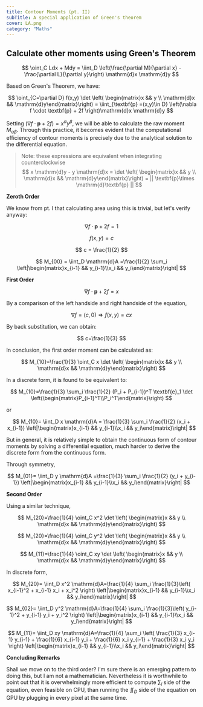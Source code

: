 ```yaml
---
title: Contour Moments (pt. II)
subTitle: A special application of Green's theorem
cover: LA.png
category: "Maths"
---
```


## Calculate other moments using Green's Theorem

$$
\oint_C Ldx + Mdy = \iint_D \left(\frac{\partial M}{\partial x} -\frac{\partial L}{\partial y}\right) \mathrm{d}x \mathrm{d}y
$$

Based on Green's Theorem, we have:

$$
\oint_{C=\partial D} f(x,y) \det \left( \begin{matrix}x && y \\ \mathrm{d}x && \mathrm{d}y\end{matrix}\right) = \iint_{\textbf{p} =(x,y)\in D} \left(\nabla f \cdot \textbf{p} + 2f \right)\mathrm{d}x \mathrm{d}y
$$

Setting $\left(\nabla f \cdot \textbf{p} + 2f \right) = x^\alpha y^\beta$, we will be able to calculate the raw moment $M_{\alpha \beta}$.
Through this practice, it becomes evident that the computational efficiency of contour moments is precisely due to the analytical solution to the differential equation.

> Note: these expressions are equivalent when integrating counterclockwise
> $$
> x \mathrm{d}y - y \mathrm{d}x = \det \left( \begin{matrix}x && y \\ \mathrm{d}x && \mathrm{d}y\end{matrix}\right) = || \textbf{p}\times \mathrm{d}\textbf{p} ||
> $$

**Zeroth Order**

We know from pt. I that calculating area using this is trivial, but let's verify anyway:

$$
\nabla f \cdot \textbf{p} + 2f = 1
$$

$$
f(x,y)=c
$$

$$
c = \frac{1}{2}
$$

$$
M_{00} = \iint_D \mathrm{d}A =\frac{1}{2} \sum_i \left|\begin{matrix}x_{i-1} && y_{i-1}\\x_i && y_i\end{matrix}\right|
$$

**First Order**

$$
\nabla f \cdot \textbf{p} + 2f = x
$$

By a comparison of the left handside and right handside of the equation,

$$
\nabla f = (c, 0) \Rightarrow f(x,y)=cx
$$

By back substitution, we can obtain:

$$
c=\frac{1}{3}
$$

In conclusion, the first order moment can be calculated as:

$$
M_{10}=\frac{1}{3} \oint_C x \det \left( \begin{matrix}x && y \\ \mathrm{d}x && \mathrm{d}y\end{matrix}\right)
$$

In a discrete form, it is found to be equivalent to:

$$
M_{10}=\frac{1}{3} \sum_i \frac{1}{2} (P_i + P_{i-1})^T \textbf{e}_1 \det \left(\begin{matrix}P_{i-1}^T\\P_i^T\end{matrix}\right)
$$

or

$$
M_{10}= \iint_D x \mathrm{d}A = \frac{1}{3} \sum_i \frac{1}{2} (x_i + x_{i-1}) \left|\begin{matrix}x_{i-1} && y_{i-1}\\x_i && y_i\end{matrix}\right|
$$

But in general, it is relatively simple to obtain the continuous form of contour moments by solving a differential equation, much harder to derive the discrete form from the continuous form.

Through symmetry,

$$
M_{01}= \iint_D y \mathrm{d}A =\frac{1}{3} \sum_i \frac{1}{2} (y_i + y_{i-1}) \left|\begin{matrix}x_{i-1} && y_{i-1}\\x_i && y_i\end{matrix}\right|
$$

**Second Order**

Using a similar technique,

$$
M_{20}=\frac{1}{4} \oint_C x^2 \det \left( \begin{matrix}x && y \\ \mathrm{d}x && \mathrm{d}y\end{matrix}\right)
$$

$$
M_{20}=\frac{1}{4} \oint_C y^2 \det \left( \begin{matrix}x && y \\ \mathrm{d}x && \mathrm{d}y\end{matrix}\right)
$$

$$
M_{11}=\frac{1}{4} \oint_C xy \det \left( \begin{matrix}x && y \\ \mathrm{d}x && \mathrm{d}y\end{matrix}\right)
$$

In discrete form,

$$
M_{20}= \iint_D x^2 \mathrm{d}A=\frac{1}{4} \sum_i \frac{1}{3}\left( x_{i-1}^2 + x_{i-1} x_i + x_i^2 \right) \left|\begin{matrix}x_{i-1} && y_{i-1}\\x_i && y_i\end{matrix}\right|
$$

$$
M_{02}= \iint_D y^2 \mathrm{d}A=\frac{1}{4} \sum_i \frac{1}{3}\left( y_{i-1}^2 + y_{i-1} y_i + y_i^2 \right) \left|\begin{matrix}x_{i-1} && y_{i-1}\\x_i && y_i\end{matrix}\right|
$$

$$
M_{11}= \iint_D xy \mathrm{d}A=\frac{1}{4} \sum_i \left( \frac{1}{3} x_{i-1} y_{i-1} + \frac{1}{6} x_{i-1} y_i + \frac{1}{6} x_i y_{i-1} +  \frac{1}{3} x_i y_i  \right) \left|\begin{matrix}x_{i-1} && y_{i-1}\\x_i && y_i\end{matrix}\right|
$$

**Concluding Remarks**

Shall we move on to the third order? I'm sure there is an emerging pattern to doing this, but I am not a mathematician.
Nevertheless it is worthwhile to point out that it is overwhelmingly more efficient to compute $\sum_i$ side of the equation, even feasible on CPU, than running the $\iint_D$ side of the equation on GPU by plugging in every pixel at the same time.
